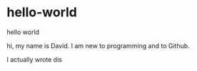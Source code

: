 # hello-world
hello world

hi, my name is David. I am new to programming and to Github.

I actually wrote dis
